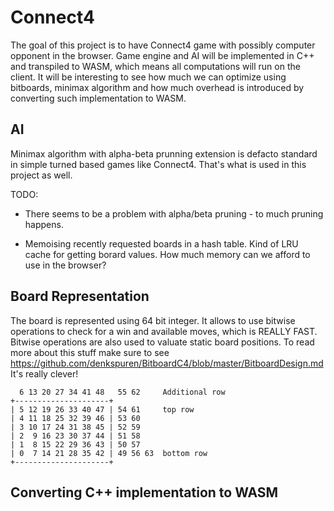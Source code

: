 # Connect4
The goal of this project is to have Connect4 game with possibly computer opponent in the browser. Game engine and AI will be implemented in C++ and transpiled to WASM, which means all computations will run on the client.
It will be interesting to see how much we can optimize using bitboards, minimax algorithm and how much overhead is introduced by converting such implementation to WASM.

## AI
Minimax algorithm with alpha-beta prunning extension is defacto standard in simple
turned based games like Connect4. That's what is used in this project as well.

TODO:

- There seems to be a problem with alpha/beta pruning - to much pruning happens.

- Memoising recently requested boards in a hash table. Kind of LRU cache for getting borard values. How much memory can we afford to use in the browser?


## Board Representation
The board is represented using 64 bit integer. It allows to use
bitwise operations to check for a win and available moves, which is REALLY FAST. Bitwise operations are also used to valuate static board positions. To read more about this stuff make sure to see https://github.com/denkspuren/BitboardC4/blob/master/BitboardDesign.md
It's really clever!

```
  6 13 20 27 34 41 48   55 62     Additional row
+---------------------+ 
| 5 12 19 26 33 40 47 | 54 61     top row
| 4 11 18 25 32 39 46 | 53 60
| 3 10 17 24 31 38 45 | 52 59
| 2  9 16 23 30 37 44 | 51 58
| 1  8 15 22 29 36 43 | 50 57
| 0  7 14 21 28 35 42 | 49 56 63  bottom row
+---------------------+
```

## Converting C++ implementation to WASM
